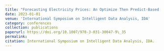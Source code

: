 ```yaml
---
title: "Forecasting Electricity Prices: An Optimize Then Predict-Based Approach"
date: 2023-01-01
venue: 'International Symposium on Intelligent Data Analysis, IDA'
category: conferences
collection: publications
paperurl: https://doi.org/10.1007/978-3-031-30047-9\_35
permalink: 
citation: International Symposium on Intelligent Data Analysis, IDA.
---
```

